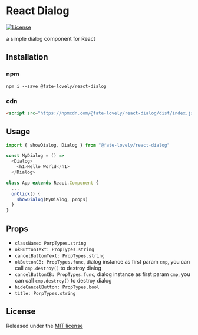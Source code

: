 # React Dialog

[![License](http://img.shields.io/badge/license-MIT-blue.svg?style=flat-square)](http://mit-license.org/2016)

a simple dialog component for React

## Installation

### npm
```shell
npm i --save @fate-lovely/react-dialog
```

### cdn
```html
<script src="https://npmcdn.com/@fate-lovely/react-dialog/dist/index.js"></script>
```

## Usage

```javascript
import { showDialog, Dialog } from "@fate-lovely/react-dialog"

const MyDialog = () =>
  <Dialog>
    <h1>Hello World</h1>
  </Dialog>

class App extends React.Component {
  ...
  onClick() {
    showDialog(MyDialog, props)
  }
}
```

## Props

- `className: PorpTypes.string`
- `okButtonText: PropTypes.string`
- `cancelButtonText: PropTypes.string`
- `okButtonCB: PropTypes.func`, dialog instance as first param `cmp`, you can call `cmp.destroy()` to destroy dialog
- `cancelButtonCB: PropTypes.func`, dialog instance as first param `cmp`, you can call `cmp.destroy()` to destroy dialog
- `hideCancelButton: PropTypes.bool`
- `title: PorpTypes.string`

## License
Released under the [MIT license](http://mit-license.org/2016)
